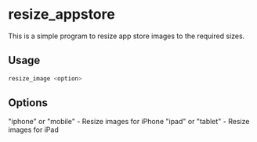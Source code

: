 # resize_appstore

This is a simple program to resize app store images to the required sizes.

## Usage
```bash
resize_image <option>
```

## Options
"iphone" or "mobile" - Resize images for iPhone
"ipad" or "tablet" - Resize images for iPad